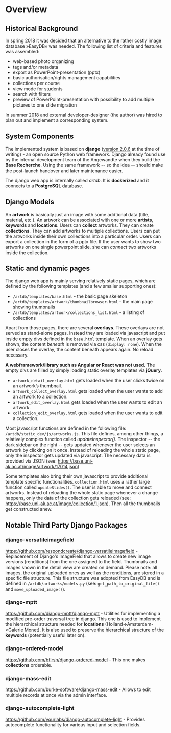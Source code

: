 # Overview

## Historical Background
In spring 2018 it was decided that an alternative to the rather costly image database »EasyDB« was needed.
The following list of criteria and features was assembled:
* web-based photo organizing
* tags and/or metadata
* export as PowerPoint-presentation (pptx)
* basic authorisation/rights management capabilities
* collections per course
* view mode for students
* search with filters
* preview of PowerPoint-presentation with possibility to add multiple pictures to one slide migration

In summer 2018 and external developer-designer (the author) was hired to plan out and implement a corresponding system.

## System Components
The implemented system is based on **django** ([version 2.0.6](https://docs.djangoproject.com/en/2.0/) at the time of writing) - an open source Python web framework. Django already found use by the internal development team of the Angewandte when they build the **Base Recherche**. Using the same framework -- so the idea -- should make the post-launch handover and later maintenance easier.

The django web app is internally called *artdb*. It is **dockerized** and it connects to a **PostgreSQL** database.

## Django Models
An **artwork** is basically just an image with some addtional data (title, material, etc.). An artwork can be associated with one or more **artists**, **keywords** and **locations**.
Users can **collect** artworks. They can create **collections**. They can add artworks to multiple collections. Users can put the artworks inside their own collections into a particular order.
Users can export a collection in the form of a pptx file. If the user wants to show two artworks on one single powerpoint slide, she can *connect* two artworks inside the collection.

## Static and dynamic pages
The django web app is mainly serving relatively static pages, which are defined by the following templates (and a few smaller supporting ones):
* `/artdb/templates/base.html` - the basic page skeleton
* `/artdb/templates/artwork/thumbnailbrowser.html` - the main page showing thumbnails
* `/artdb/templates/artwork/collections_list.html` - a listing of collections

Apart from those pages, there are several **overlays**. These overlays are not served as stand-alone pages. Instead they are loaded via javascript and put inside empty divs defined in the `base.html` template. When an overlay gets shown, the content *beneath* is removed via css (`display: none`). When the user closes the overlay, the content beneath appears again. No reload necessary.

**A webframework/library such as Angular or React was not used.** The empty divs are filled by simply loading static overlay templates via **jQuery**.
* `artwork_detail_overlay.html` gets loaded when the user clicks twice on an artwork’s thumbnail.
* `artwork_collect_overlay.html` gets loaded when the user wants to add an artwork to a collection.
* `artwork_edit_overlay.html` gets loaded when the user wants to edit an artwork.
* `collection_edit_overlay.html` gets loaded when the user wants to edit a collection.

Most javascript functions are defined in the following file: `/artdb/static_dev/js/artworks.js`. This file defines, among other things, a relatively complex function called *updateInspector()*. The inspector -- the dark sidebar on the right -- gets updated whenever the user selects an artwork by clicking on it once. Instead of reloading the whole static page, only the inspector gets updated via javascript. The necessary data is provided via JSON (see: <https://base.uni-ak.ac.at/image/artwork/17014.json>)

Some templates also bring their own javascript to provide additional template specific functionalities. `collection.html` uses a rather large function called `updateSlides()`. The user is able to move and connect artworks. Instead of reloading the whole static page whenever a change happens, only the data of the collection gets reloaded (see: <https://base.uni-ak.ac.at/image/collection/1.json>). Then all the thumbnails get constructed anew.

## Notable Third Party Django Packages
### django-versatileimagefield
<https://github.com/respondcreate/django-versatileimagefield> - Replacement of Django's ImageField that allows to create new image versions (renditions) from the one assigned to the field.
Thumbnails and images shown in the detail view are created on demand. Please note: all images, the original uploaded ones as well as the renditions, are stored in a specific file structure. This file structure was adopted from EasyDB and is defined in `/artdb/artworks/models.py` (see: `get_path_to_original_file()` and `move_uploaded_image()`).

### django-mptt
<https://github.com/django-mptt/django-mptt> - Utilities for implementing a modified pre-order traversal tree in django. This one is used to implement the hierarchical structure needed for **locations** (Holland->Amsterdam->Galerie Monet). It is also used to preserve the hierarchical structure of the **keywords** (potentially useful later on).

### django-ordered-model
<https://github.com/bfirsh/django-ordered-model> - This one makes **collections** orderable.

### django-mass-edit
<https://github.com/burke-software/django-mass-edit> - Allows to edit multiple records at once via the admin interface.

### django-autocomplete-light
<https://github.com/yourlabs/django-autocomplete-light> - Provides autocomplete functionality for various input and selection fields.